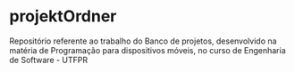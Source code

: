 # projektOrdner
Repositório referente ao trabalho do Banco de projetos, desenvolvido na matéria de Programação para dispositivos móveis, no curso de Engenharia de Software - UTFPR
